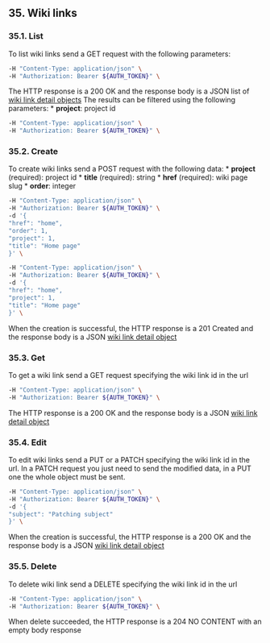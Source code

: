 ## 35. Wiki links
### 35.1. List
To list wiki links send a GET request with the following parameters:
```bash
-H "Content-Type: application/json" \
-H "Authorization: Bearer ${AUTH_TOKEN}" \
```
The HTTP response is a 200 OK and the response body is a JSON list of [wiki link detail objects](https://docs.taiga.io/api.html#object-wiki-link-detail)
The results can be filtered using the following parameters:
*
**project**: project id
```bash
-H "Content-Type: application/json" \
-H "Authorization: Bearer ${AUTH_TOKEN}" \
```
### 35.2. Create
To create wiki links send a POST request with the following data:
*
**project** (required): project id
*
**title** (required): string
*
**href** (required): wiki page slug
*
**order**: integer
```bash
-H "Content-Type: application/json" \
-H "Authorization: Bearer ${AUTH_TOKEN}" \
-d '{
"href": "home",
"order": 1,
"project": 1,
"title": "Home page"
}' \
```
```bash
-H "Content-Type: application/json" \
-H "Authorization: Bearer ${AUTH_TOKEN}" \
-d '{
"href": "home",
"project": 1,
"title": "Home page"
}' \
```
When the creation is successful, the HTTP response is a 201 Created and the response body is a JSON [wiki link detail object](https://docs.taiga.io/api.html#object-wiki-link-detail)
### 35.3. Get
To get a wiki link send a GET request specifying the wiki link id in the url
```bash
-H "Content-Type: application/json" \
-H "Authorization: Bearer ${AUTH_TOKEN}" \
```
The HTTP response is a 200 OK and the response body is a JSON [wiki link detail object](https://docs.taiga.io/api.html#object-wiki-link-detail)
### 35.4. Edit
To edit wiki links send a PUT or a PATCH specifying the wiki link id in the url.
In a PATCH request you just need to send the modified data, in a PUT one the whole object must be sent.
```bash
-H "Content-Type: application/json" \
-H "Authorization: Bearer ${AUTH_TOKEN}" \
-d '{
"subject": "Patching subject"
}' \
```
When the creation is successful, the HTTP response is a 200 OK and the response body is a JSON [wiki link detail object](https://docs.taiga.io/api.html#object-wiki-link-detail)
### 35.5. Delete
To delete wiki link send a DELETE specifying the wiki link id in the url
```bash
-H "Content-Type: application/json" \
-H "Authorization: Bearer ${AUTH_TOKEN}" \
```
When delete succeeded, the HTTP response is a 204 NO CONTENT with an empty body response
